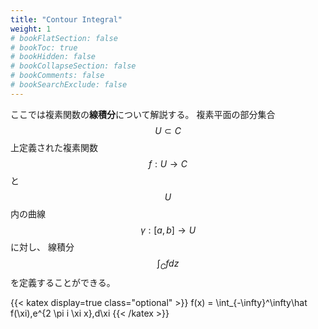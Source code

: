 ```yaml
---
title: "Contour Integral"
weight: 1
# bookFlatSection: false
# bookToc: true
# bookHidden: false
# bookCollapseSection: false
# bookComments: false
# bookSearchExclude: false
---
```


ここでは複素関数の**線積分**について解説する。
複素平面の部分集合$$U\subset C$$上定義された複素関数$$f:U\to C$$と$$U$$内の曲線$$\gamma:[a,b]\to U$$に対し、
線積分$$\int_Cfdz$$を定義することができる。

{{< katex display=true class="optional" >}}
f(x) = \int_{-\infty}^\infty\hat f(\xi)\,e^{2 \pi i \xi x}\,d\xi
{{< /katex >}}